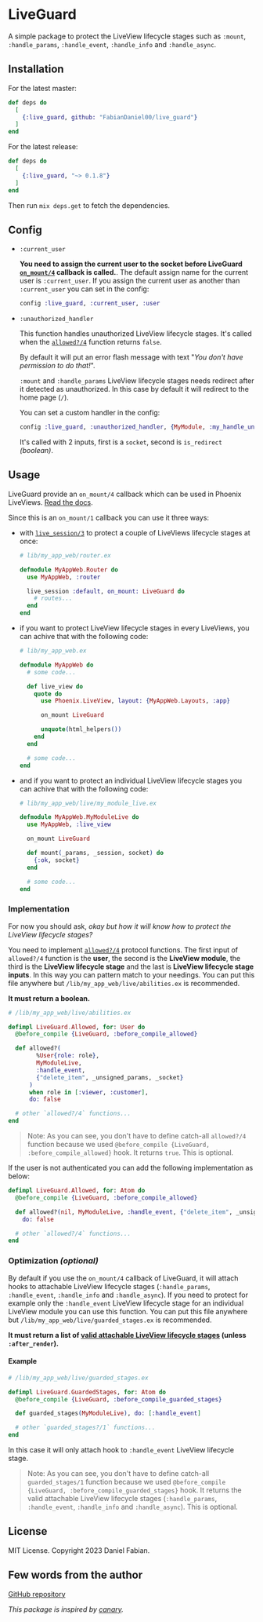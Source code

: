 # LiveGuard

A simple package to protect the LiveView lifecycle stages such as `:mount`, `:handle_params`, `:handle_event`, `:handle_info` and `:handle_async`.

## Installation

For the latest master:
```elixir
def deps do
  [
    {:live_guard, github: "FabianDaniel00/live_guard"}
  ]
end
```
For the latest release:
```elixir
def deps do
  [
    {:live_guard, "~> 0.1.8"}
  ]
end
```
Then run `mix deps.get` to fetch the dependencies.

## Config

- `:current_user`

  **You need to assign the current user to the socket before LiveGuard [`on_mount/4`](https://hexdocs.pm/live_guard/LiveGuard.html#on_mount/4) callback is called.**.
  The default assign name for the current user is `:current_user`.
  If you assign the current user as another than `:current_user` you can set in the config:
  ```elixir
  config :live_guard, :current_user, :user
  ```

- `:unauthorized_handler`

  This function handles unauthorized LiveView lifecycle stages.
  It's called when the [`allowed?/4`](https://hexdocs.pm/live_guard/LiveGuard.Allowed.html#allowed?/4) function returns `false`.

  By default it will put an error flash message with text "_You don't have permission to do that!_".

  `:mount` and `:handle_params` LiveView lifecycle stages needs redirect after it detected as unauthorized.
  In this case by default it will redirect to the home page (`/`).

  You can set a custom handler in the config:
  ```elixir
  config :live_guard, :unauthorized_handler, {MyModule, :my_handle_unauthorized}
  ```
  It's called with 2 inputs, first is a `socket`, second is `is_redirect` _(boolean)_.

## Usage

LiveGuard provide an `on_mount/4` callback which can be used in Phoenix LiveViews. [Read the docs](https://hexdocs.pm/phoenix_live_view/Phoenix.LiveView.html#on_mount/1).

Since this is an `on_mount/1` callback you can use it three ways:

- with [`live_session/3`](https://hexdocs.pm/phoenix_live_view/Phoenix.LiveView.Router.html#live_session/3) to protect a couple of LiveViews lifecycle stages at once:
  ```elixir
  # lib/my_app_web/router.ex

  defmodule MyAppWeb.Router do
    use MyAppWeb, :router

    live_session :default, on_mount: LiveGuard do
      # routes...
    end
  end
  ```
- if you want to protect LiveView lifecycle stages in every LiveViews, you can achive that with the following code:
  ```elixir
  # lib/my_app_web.ex

  defmodule MyAppWeb do
    # some code...

    def live_view do
      quote do
        use Phoenix.LiveView, layout: {MyAppWeb.Layouts, :app}

        on_mount LiveGuard

        unquote(html_helpers())
      end
    end

    # some code...
  end
  ```
- and if you want to protect an individual LiveView lifecycle stages you can achive that with the following code:
  ```elixir
  # lib/my_app_web/live/my_module_live.ex

  defmodule MyAppWeb.MyModuleLive do
    use MyAppWeb, :live_view

    on_mount LiveGuard

    def mount(_params, _session, socket) do
      {:ok, socket}
    end

    # some code...
  end
  ```

### Implementation

For now you should ask, _okay but how it will know how to protect the LiveView lifecycle stages?_

You need to implement [`allowed?/4`](https://hexdocs.pm/live_guard/LiveGuard.Allowed.html#allowed?/4) protocol functions.
The first input of `allowed?/4` function is the **user**, the second is the **LiveView module**, the third is the **LiveView lifecycle stage** and the last is **LiveView lifecycle stage inputs**. In this way you can pattern match to your needings. You can put this file anywhere but `/lib/my_app_web/live/abilities.ex` is recommended.

**It must return a boolean.**

```elixir
# /lib/my_app_web/live/abilities.ex

defimpl LiveGuard.Allowed, for: User do
  @before_compile {LiveGuard, :before_compile_allowed}

  def allowed?(
        %User{role: role},
        MyModuleLive,
        :handle_event,
        {"delete_item", _unsigned_params, _socket}
      )
      when role in [:viewer, :customer],
      do: false

  # other `allowed?/4` functions...
end
```
> Note: As you can see, you don't have to define catch-all `allowed?/4` function because we used `@before_compile {LiveGuard, :before_compile_allowed}` hook. It returns `true`. This is optional.

If the user is not authenticated you can add the following implementation as below:
```elixir
defimpl LiveGuard.Allowed, for: Atom do
  @before_compile {LiveGuard, :before_compile_allowed}

  def allowed?(nil, MyModuleLive, :handle_event, {"delete_item", _unsigned_params, _socket}),
    do: false

  # other `allowed?/4` functions...
end
```

### Optimization _(optional)_

By default if you use the `on_mount/4` callback of LiveGuard, it will attach hooks to attachable LiveView lifecycle stages (`:handle_params`, `:handle_event`, `:handle_info` and `:handle_async`).
If you need to protect for example only the `:handle_event` LiveView lifecycle stage for an individual LiveView module you can use this function.
You can put this file anywhere but `/lib/my_app_web/live/guarded_stages.ex` is recommended.

**It must return a list of [valid attachable LiveView lifecycle stages](https://hexdocs.pm/phoenix_live_view/Phoenix.LiveView.html#attach_hook/4) (unless `:after_render`).**

#### Example

```elixir
# /lib/my_app_web/live/guarded_stages.ex

defimpl LiveGuard.GuardedStages, for: Atom do
  @before_compile {LiveGuard, :before_compile_guarded_stages}

  def guarded_stages(MyModuleLive), do: [:handle_event]

  # other `guarded_stages?/1` functions...
end
```
In this case it will only attach hook to `:handle_event` LiveView lifecycle stage.
> Note: As you can see, you don't have to define catch-all `guarded_stages/1` function because we used `@before_compile {LiveGuard, :before_compile_guarded_stages}` hook. It returns the valid attachable LiveView lifecycle stages (`:handle_params`, `:handle_event`, `:handle_info` and `:handle_async`). This is optional.

## License

MIT License. Copyright 2023 Daniel Fabian.

## Few words from the author
[GitHub repository](https://github.com/FabianDaniel00/live_guard)

_This package is inspired by [canary](https://github.com/cpjk/canary)._
